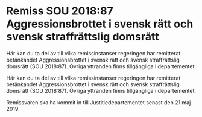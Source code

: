 # Remiss SOU 2018:87 Aggressionsbrottet i svensk rätt och svensk straffrättslig domsrätt

Här kan du ta del av till vilka remissinstanser regeringen har remitterat betänkandet Aggressionsbrottet i svensk rätt och svensk straffrättslig domsrätt (SOU 2018:87). Övriga yttranden finns tillgängliga i departementet.

Här kan du ta del av till vilka remissinstanser regeringen har remitterat betänkandet Aggressionsbrottet i svensk rätt och svensk straffrättslig domsrätt (SOU 2018:87). Övriga yttranden finns tillgängliga i departementet.

Remissvaren ska ha kommit in till Justitiedepartementet senast den 21 maj 2019.
